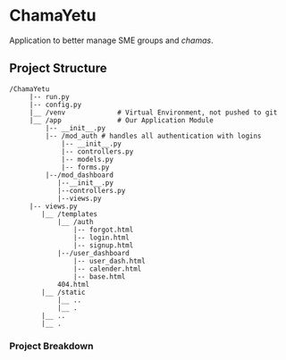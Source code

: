 # ChamaYetu

Application to better manage SME groups and *chamas*.

## Project Structure

    /ChamaYetu
         |-- run.py
         |-- config.py
         |__ /venv             # Virtual Environment, not pushed to git
         |__ /app              # Our Application Module
             |-- __init__.py
             |-- /mod_auth # handles all authentication with logins
                 |-- __init__.py
                 |-- controllers.py
                 |-- models.py
                 |-- forms.py
             |--/mod_dashboard
                |--__init__.py
                |--controllers.py
                |--views.py
         |-- views.py                
            |__ /templates
                |__ /auth
                    |-- forgot.html
                    |-- login.html
                    |-- signup.html
                |--/user_dashboard
                    |-- user_dash.html
                    |-- calender.html
                    |-- base.html
                404.html
            |__ /static
                |__ ..
                |__ .
            |__ ..
            |__ .

### Project Breakdown


